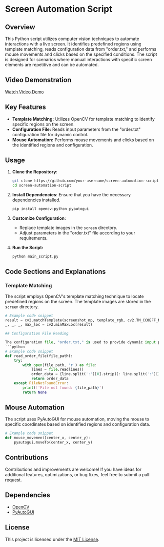 # Screen Automation Script

## Overview

This Python script utilizes computer vision techniques to automate interactions with a live screen. It identifies predefined regions using template matching, reads configuration data from "order.txt," and performs mouse movements and clicks based on the specified conditions. The script is designed for scenarios where manual interactions with specific screen elements are repetitive and can be automated.

## Video Demonstration

[Watch Video Demo](upwork_roulette_part_02.mp4)

## Key Features

- **Template Matching:** Utilizes OpenCV for template matching to identify specific regions on the screen.
- **Configuration File:** Reads input parameters from the "order.txt" configuration file for dynamic control.
- **Mouse Automation:** Performs mouse movements and clicks based on the identified regions and configuration.

## Usage

1. **Clone the Repository:**
    ```bash
    git clone https://github.com/your-username/screen-automation-script.git
    cd screen-automation-script
    ```

2. **Install Dependencies:**
    Ensure that you have the necessary dependencies installed.
    ```bash
    pip install opencv-python pyautogui
    ```

3. **Customize Configuration:**
    - Replace template images in the `screen` directory.
    - Adjust parameters in the "order.txt" file according to your requirements.

4. **Run the Script:**
    ```bash
    python main_script.py
    ```

## Code Sections and Explanations

### Template Matching

The script employs OpenCV's template matching technique to locate predefined regions on the screen. The template images are stored in the `screen` directory.

```python
# Example code snippet
result = cv2.matchTemplate(screenshot_np, template_rgb, cv2.TM_CCOEFF_NORMED)
_, _, _, max_loc = cv2.minMaxLoc(result)

## Configuration File Reading

The configuration file, "order.txt," is used to provide dynamic input parameters for the script, such as color and bet values.
```python
# Example code snippet
def read_order_file(file_path):
    try:
        with open(file_path, 'r') as file:
            lines = file.readlines()
            order_data = {line.split(':')[0].strip(): line.split(':')[1].strip() for line in lines}
            return order_data
    except FileNotFoundError:
        print(f'File not found: {file_path}')
        return None
```

## Mouse Automation

The script uses PyAutoGUI for mouse automation, moving the mouse to specific coordinates based on identified regions and configuration data.

```python
# Example code snippet
def mouse_movement(center_x, center_y):
    pyautogui.moveTo(center_x, center_y)
```



## Contributions

Contributions and improvements are welcome! If you have ideas for additional features, optimizations, or bug fixes, feel free to submit a pull request.

## Dependencies

- [OpenCV](https://pypi.org/project/opencv-python/)
- [PyAutoGUI](https://pypi.org/project/PyAutoGUI/)

## License

This project is licensed under the [MIT License](LICENSE).
